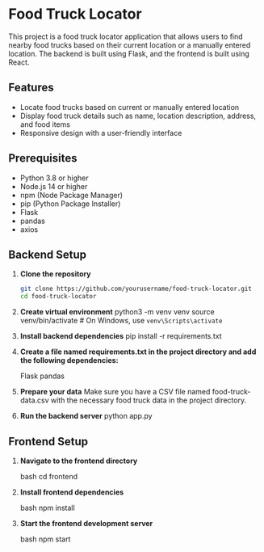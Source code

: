 # Food Truck Locator

This project is a food truck locator application that allows users to find nearby food trucks based on their current location or a manually entered location. The backend is built using Flask, and the frontend is built using React.

## Features

- Locate food trucks based on current or manually entered location
- Display food truck details such as name, location description, address, and food items
- Responsive design with a user-friendly interface

## Prerequisites

- Python 3.8 or higher
- Node.js 14 or higher
- npm (Node Package Manager)
- pip (Python Package Installer)
- Flask
- pandas
- axios

## Backend Setup

1. **Clone the repository**

   ```bash
   git clone https://github.com/yourusername/food-truck-locator.git
   cd food-truck-locator
2. **Create virtual environment** 
     python3 -m venv venv
    source venv/bin/activate  # On Windows, use `venv\Scripts\activate`

3. **Install backend dependencies** 
    pip install -r requirements.txt

4. **Create a file named requirements.txt in the project directory and add the following dependencies:**

    Flask
    pandas

5. **Prepare your data** 
    Make sure you have a CSV file named food-truck-data.csv with the necessary food truck data in the project directory.

6. **Run the backend server** 
    python app.py

## Frontend Setup

1. **Navigate to the frontend directory**

    bash
    cd frontend
2. **Install frontend dependencies**

    bash
    npm install

3. **Start the frontend development server**

    bash
    npm start



